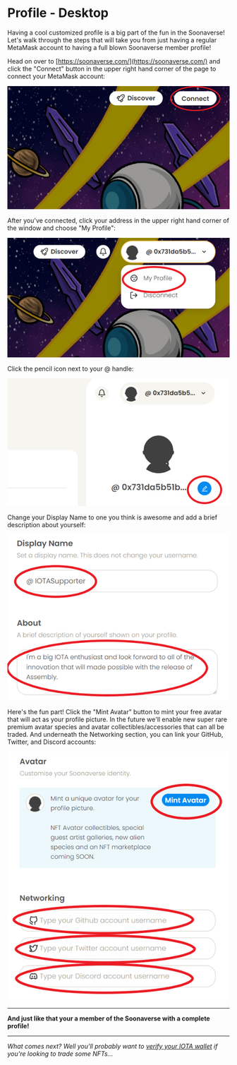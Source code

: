 # Profile - Desktop

Having a cool customized profile is a big part of the fun in the Soonaverse! Let's walk through the steps that will take you from just having a regular MetaMask account to having a full blown Soonaverse member profile!



Head on over to [https://soonaverse.com/](https://soonaverse.com/) and click the "Connect" button in the upper right hand corner of the page to connect your MetaMask account:

![](<../../.gitbook/assets/image (5) (1) (1) (1) (1).png>)

After you've connected, click your address in the upper right hand corner of the window and choose "My Profile":

![](<../../.gitbook/assets/image (2) (1) (1) (1).png>)

Click the pencil icon next to your @ handle:

![](<../../.gitbook/assets/image (4) (1) (1) (1).png>)

Change your Display Name to one you think is awesome and add a brief description about yourself:

![](<../../.gitbook/assets/image (1) (1) (1) (1) (1).png>)

Here's the fun part! Click the "Mint Avatar" button to mint your free avatar that will act as your profile picture. In the future we'll enable new super rare premium avatar species and avatar collectibles/accessories that can all be traded. And underneath the Networking section, you can link your GitHub, Twitter, and Discord accounts:

![](<../../.gitbook/assets/image (3) (1) (1) (1) (1).png>)

****

**And just like that your a member of the Soonaverse with a complete profile!**

****

_What comes next? Well you'll probably want to_ [_verify your IOTA wallet_](../verifying-your-iota-wallet.md) _if you're looking to trade some NFTs..._

